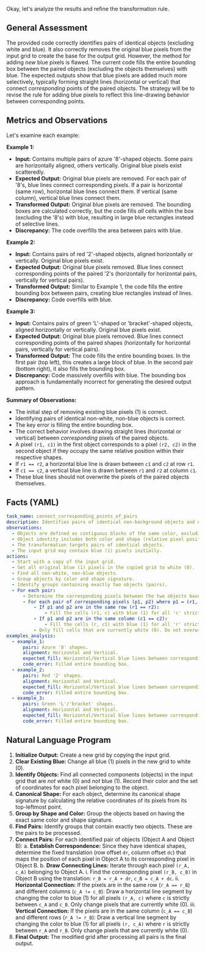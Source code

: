 Okay, let's analyze the results and refine the transformation rule.

## General Assessment

The provided code correctly identifies pairs of identical objects (excluding white and blue). It also correctly removes the original blue pixels from the input grid to create the base for the output grid. However, the method for adding *new* blue pixels is flawed. The current code fills the entire bounding box between the paired objects (excluding the objects themselves) with blue. The expected outputs show that blue pixels are added much more selectively, typically forming straight lines (horizontal or vertical) that connect *corresponding* points of the paired objects. The strategy will be to revise the rule for adding blue pixels to reflect this line-drawing behavior between corresponding points.

## Metrics and Observations

Let's examine each example:

**Example 1:**

*   **Input:** Contains multiple pairs of azure '8'-shaped objects. Some pairs are horizontally aligned, others vertically. Original blue pixels exist scatteredly.
*   **Expected Output:** Original blue pixels are removed. For each pair of '8's, blue lines connect corresponding pixels. If a pair is horizontal (same row), horizontal blue lines connect them. If vertical (same column), vertical blue lines connect them.
*   **Transformed Output:** Original blue pixels are removed. The bounding boxes are calculated correctly, but the code fills *all* cells within the box (excluding the '8's) with blue, resulting in large blue rectangles instead of selective lines.
*   **Discrepancy:** The code overfills the area between pairs with blue.

**Example 2:**

*   **Input:** Contains pairs of red '2'-shaped objects, aligned horizontally or vertically. Original blue pixels exist.
*   **Expected Output:** Original blue pixels removed. Blue lines connect corresponding points of the paired '2's (horizontally for horizontal pairs, vertically for vertical pairs).
*   **Transformed Output:** Similar to Example 1, the code fills the entire bounding box between pairs, creating blue rectangles instead of lines.
*   **Discrepancy:** Code overfills with blue.

**Example 3:**

*   **Input:** Contains pairs of green 'L'-shaped or 'bracket'-shaped objects, aligned horizontally or vertically. Original blue pixels exist.
*   **Expected Output:** Original blue pixels removed. Blue lines connect corresponding points of the paired shapes (horizontally for horizontal pairs, vertically for vertical pairs).
*   **Transformed Output:** The code fills the entire bounding boxes. In the first pair (top left), this creates a large block of blue. In the second pair (bottom right), it also fills the bounding box.
*   **Discrepancy:** Code massively overfills with blue. The bounding box approach is fundamentally incorrect for generating the desired output pattern.

**Summary of Observations:**

*   The initial step of removing existing blue pixels (1) is correct.
*   Identifying pairs of identical non-white, non-blue objects is correct.
*   The key error is filling the entire bounding box.
*   The correct behavior involves drawing straight lines (horizontal or vertical) between *corresponding* pixels of the paired objects.
*   A pixel `(r1, c1)` in the first object corresponds to a pixel `(r2, c2)` in the second object if they occupy the same relative position within their respective shapes.
*   If `r1 == r2`, a horizontal blue line is drawn between `c1` and `c2` at row `r1`.
*   If `c1 == c2`, a vertical blue line is drawn between `r1` and `r2` at column `c1`.
*   These blue lines should not overwrite the pixels of the paired objects themselves.

## Facts (YAML)


```yaml
task_name: connect_corresponding_points_of_pairs
description: Identifies pairs of identical non-background objects and draws blue lines between their corresponding points.
observations:
  - Objects are defined as contiguous blocks of the same color, excluding white (0) and blue (1).
  - Object identity includes both color and shape (relative pixel positions).
  - The transformation targets pairs of identical objects.
  - The input grid may contain blue (1) pixels initially.
actions:
  - Start with a copy of the input grid.
  - Set all original blue (1) pixels in the copied grid to white (0).
  - Find all non-white, non-blue objects.
  - Group objects by color and shape signature.
  - Identify groups containing exactly two objects (pairs).
  - For each pair:
      - Determine the corresponding pixels between the two objects based on their identical shapes and relative positions.
      - For each pair of corresponding pixels (p1, p2) where p1 = (r1, c1) and p2 = (r2, c2):
          - If p1 and p2 are in the same row (r1 == r2):
              - Fill the cells (r1, c) with blue (1) for all 'c' strictly between c1 and c2.
          - If p1 and p2 are in the same column (c1 == c2):
              - Fill the cells (r, c1) with blue (1) for all 'r' strictly between r1 and r2.
          - Only fill cells that are currently white (0). Do not overwrite the pair objects.
examples_analysis:
  - example_1:
      pairs: Azure '8' shapes.
      alignment: Horizontal and Vertical.
      expected_fill: Horizontal/Vertical blue lines between corresponding points.
      code_error: Filled entire bounding box.
  - example_2:
      pairs: Red '2' shapes.
      alignment: Horizontal and Vertical.
      expected_fill: Horizontal/Vertical blue lines between corresponding points.
      code_error: Filled entire bounding box.
  - example_3:
      pairs: Green 'L'/'bracket' shapes.
      alignment: Horizontal and Vertical.
      expected_fill: Horizontal/Vertical blue lines between corresponding points.
      code_error: Filled entire bounding box.
```


## Natural Language Program

1.  **Initialize Output:** Create a new grid by copying the input grid.
2.  **Clear Existing Blue:** Change all blue (1) pixels in the new grid to white (0).
3.  **Identify Objects:** Find all connected components (objects) in the input grid that are *not* white (0) and *not* blue (1). Record their color and the set of coordinates for each pixel belonging to the object.
4.  **Canonical Shape:** For each object, determine its canonical shape signature by calculating the relative coordinates of its pixels from its top-leftmost point.
5.  **Group by Shape and Color:** Group the objects based on having the exact same color and shape signature.
6.  **Find Pairs:** Identify groups that contain exactly two objects. These are the pairs to be processed.
7.  **Connect Pairs:** For each identified pair of objects (Object A and Object B):
    a.  **Establish Correspondence:** Since they have identical shapes, determine the fixed translation (row offset `dr`, column offset `dc`) that maps the position of each pixel in Object A to its corresponding pixel in Object B.
    b.  **Draw Connecting Lines:** Iterate through each pixel `(r_A, c_A)` belonging to Object A.
        i.  Find the corresponding pixel `(r_B, c_B)` in Object B using the translation: `r_B = r_A + dr`, `c_B = c_A + dc`.
        ii. **Horizontal Connection:** If the pixels are in the same row (`r_A == r_B`) and different columns (`c_A != c_B`): Draw a horizontal line segment by changing the color to blue (1) for all pixels `(r_A, c)` where `c` is strictly between `c_A` and `c_B`. Only change pixels that are currently white (0).
        iii. **Vertical Connection:** If the pixels are in the same column (`c_A == c_B`) and different rows (`r_A != r_B`): Draw a vertical line segment by changing the color to blue (1) for all pixels `(r, c_A)` where `r` is strictly between `r_A` and `r_B`. Only change pixels that are currently white (0).
8.  **Final Output:** The modified grid after processing all pairs is the final output.